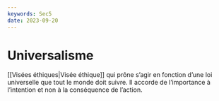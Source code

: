 ```yaml
---
keywords: Sec5
date: 2023-09-20
---
```


# Universalisme

[[Visées éthiques|Visée éthique]] qui prône s’agir en fonction d’une loi universelle que tout le monde doit suivre. Il accorde de l’importance à l’intention et non à la conséquence de l’action.